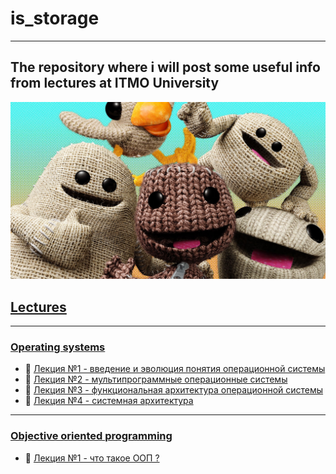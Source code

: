 # is_storage
---
## The repository where i will post some useful info from lectures at ITMO University
![gif_mine](imgs/littleBigPlanet.jpg)

## [Lectures](lectures)
---

### [Operating systems](lectures/os20)
* 📌 [Лекция №1 - введение и эволюция понятия операционной системы](lectures/os20/first-03.09.md)
* 📌 [Лекция №2 - мультипрограммные операционные системы](lectures/os20/second-11.09.md)
* 📌 [Лекция №3 - функциональная архитектура операционной системы](lectures/os20/third-18.09.md)
* 📌 [Лекция №4 - системная архитектура](lectures/os20/fourth-25.09.md)

---
### [Objective oriented programming](lectures/oop20)
* 📌 [Лекция №1 - что такое ООП ?](lectures/oop20/first-07.09.md)


